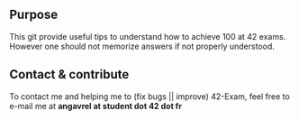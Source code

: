 ## Purpose
This git provide useful tips to understand how to achieve 100 at 42 exams. However one should not memorize answers if not properly understood.

## Contact & contribute
To contact me and helping me to (fix bugs || improve) 42-Exam, feel free to e-mail me at **angavrel at student dot 42 dot fr**
